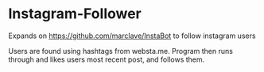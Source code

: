 # Instagram-Follower
Expands on https://github.com/marclave/InstaBot to follow instagram users

Users are found using hashtags from websta.me. Program then runs through and likes users most recent post, and follows them.
